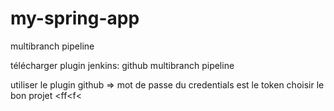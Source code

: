 # my-spring-app

multibranch pipeline

télécharger plugin jenkins:
github
multibranch pipeline

utiliser le plugin github => mot de passe du credentials est le token
choisir le bon projet
<ff<f<
